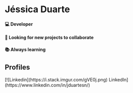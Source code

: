 <h1> Jéssica Duarte </h1>

<h4> 💻 Developer </h4>
<h4> 🔆 Looking for new projects to collaborate </h4>
<h4> 📚 Always learning </h4>

<h2> Profiles </h2>
[![Linkedin](https://i.stack.imgur.com/gVE0j.png) LinkedIn](https://www.linkedin.com/in/jduartesn/)
&nbsp;



<!-- ### 
**jduartesn/jduartesn** is a ✨ _special_ ✨ repository because its `README.md` (this file) appears on your GitHub profile.

Here are some ideas to get you started:

- 🔭 I’m currently working on ...
- 🌱 I’m currently learning ...
- 👯 I’m looking to collaborate on ...
- 🤔 I’m looking for help with ...
- 💬 Ask me about ...
- 📫 How to reach me: ...
- 😄 Pronouns: ...
- ⚡ Fun fact: ...
-->
